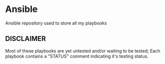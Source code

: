 # Ansible
 Ansible repository used to store all my playbooks

## DISCLAIMER
Most of these playbooks are yet untested and/or waiting to be tested;
Each playbook contains a "STATUS" comment indicating it's testing status.
